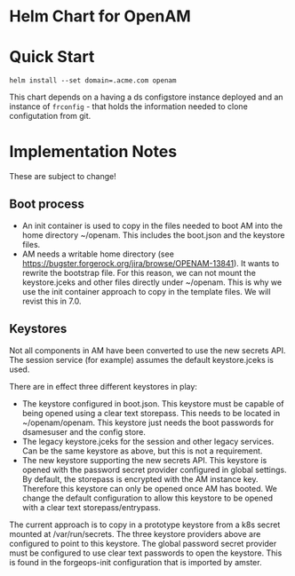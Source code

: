 # Helm Chart for OpenAM 

# Quick Start

`helm install --set domain=.acme.com openam`

This chart depends on a having a ds configstore instance deployed and an instance of `frconfig` - that holds
the information needed to clone configutation from git.


# Implementation Notes

These are subject to change! 

## Boot process

* An init container is used to copy in the files needed to boot AM into the home directory ~/openam. This includes the boot.json
  and the keystore files.
* AM needs a writable home directory (see https://bugster.forgerock.org/jira/browse/OPENAM-13841). It wants to
  rewrite the bootstrap file. For this reason, we can not mount the keystore.jceks and other files directly under ~/openam. This is why we use the init container approach to copy in the template files. We will revist this in 7.0.

 ## Keystores

Not all components in AM have been converted to use the new secrets API.  The session service (for example) assumes
 the default keystore.jceks is used. 
 
 There are in effect three different keystores in play:

* The keystore configured in boot.json. This keystore must be capable of being opened using a clear text storepass. This 
  needs to be located in ~/openam/openam. This keystore just needs the boot passwords for dsamesuser and the config store.
* The legacy keystore.jceks for the session and other legacy services. Can be the same keystore as above, but this is not a requirement.
* The new keystore supporting the new secrets API. This keystore is opened with the password secret provider configured in global settings. By default, the storepass is encrypted with the AM instance key. Therefore this keystore can only be opened once AM has booted. We change the default configuration to allow this keystore to be opened with a clear text storepass/entrypass.

The current approach is to copy in a prototype keystore from a k8s secret mounted at /var/run/secrets. The three keystore providers above
are configured to point to this keystore.  The global password secret provider must be configured to use clear text passwords to open the 
keystore. This is found in the forgeops-init configuration that is imported by amster.





